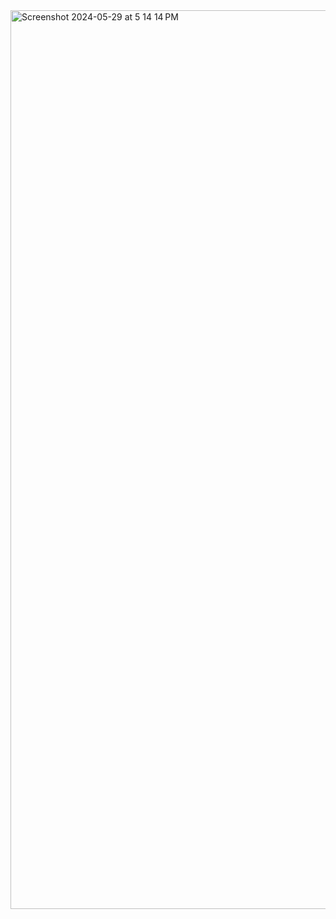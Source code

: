 <img width="1438" alt="Screenshot 2024-05-29 at 5 14 14 PM" src="https://github.com/Rajeev137/Modern-Login-Page/assets/95918659/d43fac7e-8e40-43c9-a6d3-3ebd4b08d0de">
